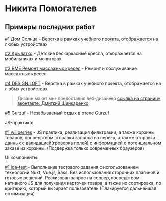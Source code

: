 # Никита Помогателев

## Примеры последних работ

[#1 Дом Солнца](https://nikitapomogatelev.github.io/homesun/src/index.html "Дом Солнца, йога-туры") - Верстка в рамках учебного проекта, отображается на любых устройствах

[#2 Крылатко](https://nikitapomogatelev.github.io/chairs/src/ "Крылатко") - Детские бескаркасные кресла, отображается на мобильниках и мониторах

[#3 RME Ремонт массажных кресел](https://nikitapomogatelev.github.io/rme-chair/dist/index.html "RME Ремонт массажных кресел") - Ремонт и обслуживание массажных кресел

[#4 DESIGN.LOFT](https://nikitapomogatelev.github.io/designloft/src/ "Дизайн и ремонт квартир в стиле Лофт") - Верстка в рамках учебного проекта, отображается на любых устройствах
> Дизайн макет мне предоставил веб-дизайнер [ссылка на страницу вконтакте: Дмитрий Шинкаренко](https://vk.com/shinkarenkodmt "Дмитрий шинкаренко ссылка на вк")

[#5 Gurzuf](https://nikitapomogatelev.github.io/Gurzuf/dist/index.html "Незабываемый отдых в отеле") - Незабываемый отдых в отеле Gurzuf



JS-практика:

[#1 willberries](https://nikitapomogatelev.github.io/JS-willberries/ "JS практика Willberries") - JS практика, реализация фильтрации, а также корзины товаров, посредством отправки запроса на сервер, а также отправка данных с валидацией(проверка полей) с информацией о потенциальном заказе из корзины. (Поддержка только современных браузеров)


UI компоненты:

[#1 ida-test](https://github.com/NikitaPomogatelev/ida-test "Nuxt, Vue") - Выполнение тестового задания c использованием технологий Nuxt, Vue.js, Sass. Без использования сторонних плагинов и готовых решений. Реализован запрос на сервер, посредством нативного JS для получения карточек товара, а также их сортировка, по критерию, который выбирает пользователь (Планируется дальнейшая оптимизация)


